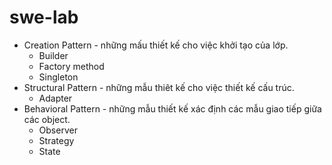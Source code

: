 # swe-lab
- Creation Pattern - những mấu thiết kế cho việc khởi tạo của lớp.
    - Builder
    - Factory method
    - Singleton
- Structural Pattern - những mẫu thiêt kế cho việc thiết kế cấu trúc.
    - Adapter
- Behavioral Pattern - những mẫu thiết kế xác định các mẫu giao tiếp giữa các object.
    - Observer
    - Strategy
    - State